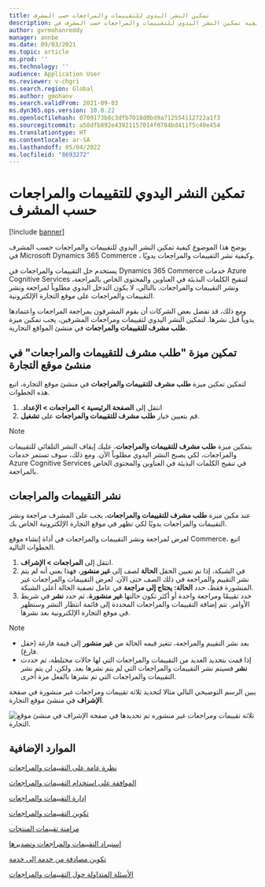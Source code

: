 ```yaml
---
title: تمكين النشر اليدوي للتقييمات والمراجعات حسب المشرف
description: يوضح هذا الموضوع كيفية تمكين النشر اليدوي للتقييمات والمراجعات حسب المشرف في Microsoft Dynamics 365 Commerce ، وكيفية نشر التقييمات والمراجعات يدويًا.
author: gvrmohanreddy
manager: annbe
ms.date: 09/03/2021
ms.topic: article
ms.prod: ''
ms.technology: ''
audience: Application User
ms.reviewer: v-chgri
ms.search.region: Global
ms.author: gmohanv
ms.search.validFrom: 2021-09-03
ms.dyn365.ops.version: 10.0.22
ms.openlocfilehash: 0709173b8c3dfb7018d0bd9a712554112722a1f3
ms.sourcegitcommit: a58dfb892e43921157014f0784bd411f5c40e454
ms.translationtype: HT
ms.contentlocale: ar-SA
ms.lasthandoff: 05/04/2022
ms.locfileid: "8693272"
---
```

# <a name="enable-manual-publishing-of-ratings-and-reviews-by-a-moderator"></a>تمكين النشر اليدوي للتقييمات والمراجعات حسب المشرف

[!include [banner](includes/banner.md)]

يوضح هذا الموضوع كيفية تمكين النشر اليدوي للتقييمات والمراجعات حسب المشرف في Microsoft Dynamics 365 Commerce ، وكيفية نشر التقييمات والمراجعات يدويًا.

يستخدم حل التقييمات والمراجعات في Dynamics 365 Commerce خدمات Azure Cognitive Services لتنقيح الكلمات البذيئة في العناوين والمحتوى الخاص بالمراجعة، ونشر التقييمات والمراجعات. بالتالي، لا يكون التدخل اليدوي مطلوباً لمراجعة ونشر التقييمات والمراجعات على موقع التجارة الإلكترونية.

ومع ذلك، قد تفضل بعض الشركات أن يقوم المشرفون بمراجعة المراجعات واعتمادها يدوياً قبل نشرها. لتمكين النشر اليدوي لتقييمات ومراجعات المشرفين، يجب تمكين ميزة **طلب مشرف للتقييمات والمراجعات** في منشئ المواقع التجارية.

## <a name="enable-the-require-moderator-for-ratings-and-reviews-feature-in-commerce-site-builder"></a>تمكين ميزة "طلب مشرف للتقييمات والمراجعات" في منشئ موقع التجارة

لتمكين تمكين ميزة **طلب مشرف للتقييمات والمراجعات** في منشئ موقع التجارة، اتبع هذه الخطوات.

1. انتقل إلى **الصفحة الرئيسية‬ \> المراجعات \> ‏‫الإعداد**.
1. قم بتعيين خيار **طلب مشرف للتقييمات والمراجعات** على **تشغيل**.

> [!NOTE]
> بتمكين ميزة **طلب مشرف للتقييمات والمراجعات**، عليك إيقاف النشر التلقائي للتقييمات والمراجعات، لكي يصبح النشر اليدوي مطلوباً الآن. ومع ذلك، سوف تستمر خدمات Azure Cognitive Services في تنقيح الكلمات البذيئة في العناوين والمحتوى الخاص بالمراجعة.

<!--![Require moderator for ratings and reviews setting in Commerce site builder.](media/Ratings-reviews-settings-human-moderation.png)-->

## <a name="publish-ratings-and-reviews"></a>نشر التقييمات والمراجعات

عند مكين ميزة **طلب مشرف للتقييمات والمراجعات**، يجب على المشرف مراجعة ونشر التقييمات والمراجعات يدويًا لكي تظهر في موقع التجارة الإلكترونية الخاص بك.

لعرض لمراجعة ونشر التقييمات والمراجعات في أداة إنشاء موقع Commerce، اتبع الخطوات التالية.

1. انتقل إلى **المراجعات \> الإشراف**.
1. في الشبكة، إذا تم تعيين الحقل **الحالة** لصف إلى **غير منشور**، فهذا يعني أنه لم يتم نشر التقييم والمراجعة في ذلك الصف حتى الآن. لعرض التقييمات والمراجعات غير المنشورة فقط، حدد **الحالة: يحتاج إلى مراجعة** في عامل تصفية الحالة أعلى الشبكة.
1. حدد تقييمًا ومراجعة واحدة أو أكثر تكون حالتها **غير منشورة**، ثم حدد **نشر** في شريط الأوامر. تتم إضافة التقييمات والمراجعات المحددة إلى قائمة انتظار النشر وستظهر في موقع التجارة الإلكترونية بعد نشرها.

> [!NOTE]
> - بعد نشر التقييم والمراجعة، تتغير قيمه الحالة من **غير منشور** إلى قيمة فارغة (حقل فارغ).
> - إذا قمت بتحديد العديد من التقييمات والمراجعات التي لها حالات مختلطة، ثم حددت **نشر** فسيتم نشر التقييمات والمراجعات التي لم يتم نشرها بعد. ولكن، لن يتم نشر التقييمات والمراجعات التي تم نشرها بالفعل مرة أخرى.

يبين الرسم التوضيحي التالي مثالا لتحديد ثلاثة تقييمات ومراجعات غير منشورة في صفحة **الإشراف** في منشئ موقع التجارة.

![ثلاثة تقييمات ومراجعات غير منشوره تم تحديدها في صفحة الإشراف في منشئ موقع التجارة.](media/Ratings-reviews-publishing-reviews.png)

<!--![Dynamics 365 Commerce - Ratings and Review configuration 2](media/Ratings-reviews-published-reviews.png)-->
<!--![Status filter](media/Ratings-reviews-published-reviews-status-filter.png)-->

## <a name="additional-resources"></a>الموارد الإضافية

[نظرة عامة على التقييمات والمراجعات](ratings-reviews-overview.md)

[الموافقة على استخدام التقييمات والمراجعات](opt-in-ratings-reviews.md)

[إدارة التقييمات والمراجعات](manage-reviews.md)

[تكوين التقييمات والمراجعات](configure-ratings-reviews.md)

[مزامنة تقييمات المنتجات](sync-product-ratings.md)

[استيراد التقييمات والمراجعات وتصديرها](import-export-reviews.md)

[تكوين مصادقة من خدمة إلى خدمة](service-to-service-auth.md)

[الأسئلة المتداولة حول التقييمات والمراجعات](ratings-reviews-faq.md)
